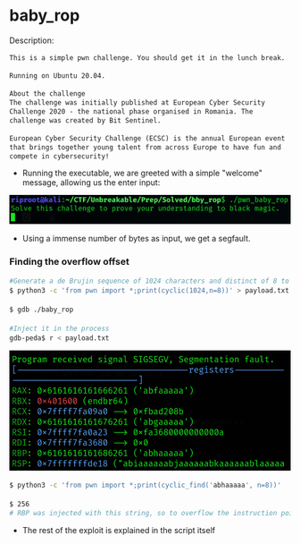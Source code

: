 # baby_rop

Description:
~~~
This is a simple pwn challenge. You should get it in the lunch break.

Running on Ubuntu 20.04.

About the challenge
The challenge was initially published at European Cyber Security Challenge 2020 - the national phase organised in Romania. The challenge was created by Bit Sentinel.

European Cyber Security Challenge (ECSC) is the annual European event that brings together young talent from across Europe to have fun and compete in cybersecurity!
~~~


* Running the executable, we are greeted with a simple "welcome" message, allowing us the enter input:

![not found](p1.png "greeting")

* Using a immense number of bytes as input, we get a segfault.

### Finding the overflow offset

~~~bash
#Generate a de Brujin sequence of 1024 characters and distinct of 8 to locate the exact offset of the buffer overflow exploit
$ python3 -c 'from pwn import *;print(cyclic(1024,n=8))' > payload.txt

$ gdb ./baby_rop

#Inject it in the process
gdb-peda$ r < payload.txt
~~~

![not found](p2.png "")

~~~bash
$ python3 -c 'from pwn import *;print(cyclic_find('abhaaaaa', n=8))'

$ 256
# RBP was injected with this string, so to overflow the instruction pointer, we must move an additional 8 bytes
~~~

* The rest of the exploit is explained in the script itself


